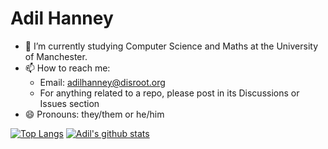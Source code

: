 # Adil Hanney

- 🔭 I’m currently studying Computer Science and Maths at the University of Manchester.
- 📫 How to reach me:
    - Email: [adilhanney@disroot.org](mailto:adilhanney@disroot.org)
    - For anything related to a repo, please post in its Discussions or Issues section
- 😄 Pronouns: they/them or he/him




[![Top Langs](https://github-readme-stats.vercel.app/api/top-langs/?username=adil192&show_icons=true&count_private=true&theme=graywhite&bg_color=35,d1fff2,f5fffc&hide=CMake,C%2B%2B&exclude_repo=android_kernel_samsung_gts7,twrp_device_samsung_gts7lwifi,android10_kernel_samsung_gts7lwifi,android_device_samsung_gts7lwifi,android_kernel_samsung_exynos990,android_kernel_samsung_gts7lwifi-old,proprietary_vendor_samsung_gts7lwifi,android_device_samsung_r8s,proprietary_vendor_samsung_r8s,proprietary_vendor_samsung_sm8250-common,android_device_samsung_sm8250-common,android_device_samsung_exynos990-common,kernel_samsung_exynos990,proprietary_vendor_samsung_exynos990-common,recovery_device_samsung_r8s,PatientAccess_Patched,Stagecoach_Patched,social-old,web-repo&custom_title=Most%20used%20languages)](https://github.com/anuraghazra/github-readme-stats)
[![Adil's github stats](https://github-readme-stats.vercel.app/api?username=adil192&show_icons=true&count_private=true&include_all_commits=true&theme=graywhite&bg_color=35,f1f8ff,dff0ff&custom_title=Adil's%20GitHub%20stats)](https://github.com/anuraghazra/github-readme-stats)


<!--
**adil192/adil192** is a ✨ _special_ ✨ repository because its `README.md` (this file) appears on your GitHub profile.

Here are some ideas to get you started:

- 🔭 I’m currently working on ...
- 🌱 I’m currently learning ...
- 👯 I’m looking to collaborate on ...
- 🤔 I’m looking for help with ...
- 💬 Ask me about ...
- 📫 How to reach me: ...
- 😄 Pronouns: ...
- ⚡ Fun fact: ...
-->
